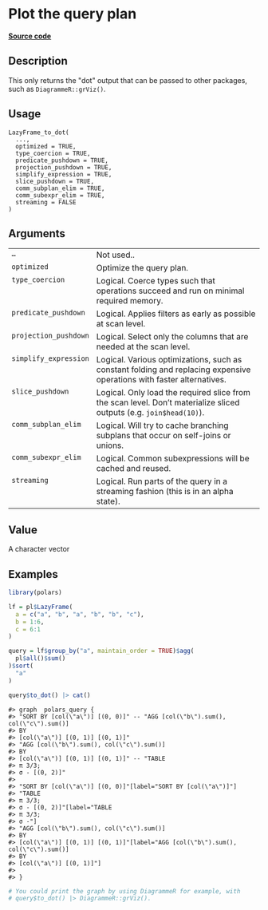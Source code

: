 

# Plot the query plan

[**Source code**](https://github.com/pola-rs/r-polars/tree/main/R/lazyframe__lazy.R#L1988)

## Description

This only returns the "dot" output that can be passed to other packages,
such as <code>DiagrammeR::grViz()</code>.

## Usage

<pre><code class='language-R'>LazyFrame_to_dot(
  ...,
  optimized = TRUE,
  type_coercion = TRUE,
  predicate_pushdown = TRUE,
  projection_pushdown = TRUE,
  simplify_expression = TRUE,
  slice_pushdown = TRUE,
  comm_subplan_elim = TRUE,
  comm_subexpr_elim = TRUE,
  streaming = FALSE
)
</code></pre>

## Arguments

<table>
<tr>
<td style="white-space: nowrap; font-family: monospace; vertical-align: top">
<code id="LazyFrame_to_dot_:_...">…</code>
</td>
<td>
Not used..
</td>
</tr>
<tr>
<td style="white-space: nowrap; font-family: monospace; vertical-align: top">
<code id="LazyFrame_to_dot_:_optimized">optimized</code>
</td>
<td>
Optimize the query plan.
</td>
</tr>
<tr>
<td style="white-space: nowrap; font-family: monospace; vertical-align: top">
<code id="LazyFrame_to_dot_:_type_coercion">type_coercion</code>
</td>
<td>
Logical. Coerce types such that operations succeed and run on minimal
required memory.
</td>
</tr>
<tr>
<td style="white-space: nowrap; font-family: monospace; vertical-align: top">
<code id="LazyFrame_to_dot_:_predicate_pushdown">predicate_pushdown</code>
</td>
<td>
Logical. Applies filters as early as possible at scan level.
</td>
</tr>
<tr>
<td style="white-space: nowrap; font-family: monospace; vertical-align: top">
<code id="LazyFrame_to_dot_:_projection_pushdown">projection_pushdown</code>
</td>
<td>
Logical. Select only the columns that are needed at the scan level.
</td>
</tr>
<tr>
<td style="white-space: nowrap; font-family: monospace; vertical-align: top">
<code id="LazyFrame_to_dot_:_simplify_expression">simplify_expression</code>
</td>
<td>
Logical. Various optimizations, such as constant folding and replacing
expensive operations with faster alternatives.
</td>
</tr>
<tr>
<td style="white-space: nowrap; font-family: monospace; vertical-align: top">
<code id="LazyFrame_to_dot_:_slice_pushdown">slice_pushdown</code>
</td>
<td>
Logical. Only load the required slice from the scan level. Don’t
materialize sliced outputs (e.g. <code>join$head(10)</code>).
</td>
</tr>
<tr>
<td style="white-space: nowrap; font-family: monospace; vertical-align: top">
<code id="LazyFrame_to_dot_:_comm_subplan_elim">comm_subplan_elim</code>
</td>
<td>
Logical. Will try to cache branching subplans that occur on self-joins
or unions.
</td>
</tr>
<tr>
<td style="white-space: nowrap; font-family: monospace; vertical-align: top">
<code id="LazyFrame_to_dot_:_comm_subexpr_elim">comm_subexpr_elim</code>
</td>
<td>
Logical. Common subexpressions will be cached and reused.
</td>
</tr>
<tr>
<td style="white-space: nowrap; font-family: monospace; vertical-align: top">
<code id="LazyFrame_to_dot_:_streaming">streaming</code>
</td>
<td>
Logical. Run parts of the query in a streaming fashion (this is in an
alpha state).
</td>
</tr>
</table>

## Value

A character vector

## Examples

``` r
library(polars)

lf = pl$LazyFrame(
  a = c("a", "b", "a", "b", "b", "c"),
  b = 1:6,
  c = 6:1
)

query = lf$group_by("a", maintain_order = TRUE)$agg(
  pl$all()$sum()
)$sort(
  "a"
)

query$to_dot() |> cat()
```

    #> graph  polars_query {
    #> "SORT BY [col(\"a\")] [(0, 0)]" -- "AGG [col(\"b\").sum(), col(\"c\").sum()]
    #> BY
    #> [col(\"a\")] [(0, 1)] [(0, 1)]"
    #> "AGG [col(\"b\").sum(), col(\"c\").sum()]
    #> BY
    #> [col(\"a\")] [(0, 1)] [(0, 1)]" -- "TABLE
    #> π 3/3;
    #> σ - [(0, 2)]"
    #> 
    #> "SORT BY [col(\"a\")] [(0, 0)]"[label="SORT BY [col(\"a\")]"]
    #> "TABLE
    #> π 3/3;
    #> σ - [(0, 2)]"[label="TABLE
    #> π 3/3;
    #> σ -"]
    #> "AGG [col(\"b\").sum(), col(\"c\").sum()]
    #> BY
    #> [col(\"a\")] [(0, 1)] [(0, 1)]"[label="AGG [col(\"b\").sum(), col(\"c\").sum()]
    #> BY
    #> [col(\"a\")] [(0, 1)]"]
    #> 
    #> }

``` r
# You could print the graph by using DiagrammeR for example, with
# query$to_dot() |> DiagrammeR::grViz().
```
